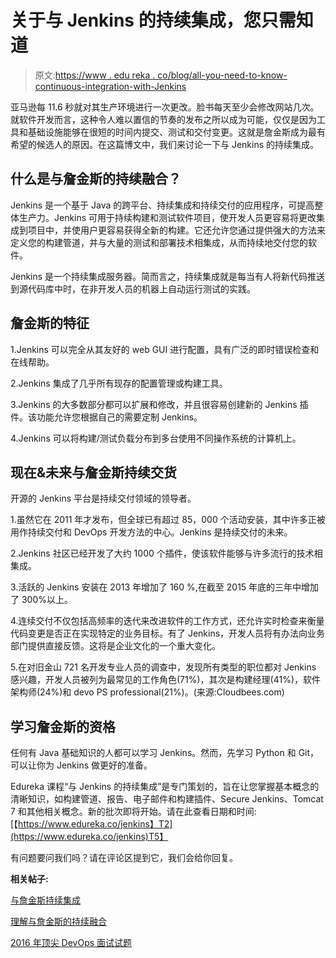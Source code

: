 # 关于与 Jenkins 的持续集成，您只需知道

> 原文:[https://www . edu reka . co/blog/all-you-need-to-know-continuous-integration-with-Jenkins](https://www.edureka.co/blog/all-you-need-to-know-continuous-integration-with-jenkins)

亚马逊每 11.6 秒就对其生产环境进行一次更改。脸书每天至少会修改网站几次。就软件开发而言，这种令人难以置信的节奏的发布之所以成为可能，仅仅是因为工具和基础设施能够在很短的时间内提交、测试和交付变更。这就是詹金斯成为最有希望的候选人的原因。在这篇博文中，我们来讨论一下与 Jenkins 的持续集成。

## 什么是与詹金斯的持续融合？

Jenkins 是一个基于 Java 的跨平台、持续集成和持续交付的应用程序，可提高整体生产力。Jenkins 可用于持续构建和测试软件项目，使开发人员更容易将更改集成到项目中，并使用户更容易获得全新的构建。它还允许您通过提供强大的方法来定义您的构建管道，并与大量的测试和部署技术相集成，从而持续地交付您的软件。

Jenkins 是一个持续集成服务器。简而言之，持续集成就是每当有人将新代码推送到源代码库中时，在非开发人员的机器上自动运行测试的实践。

## 詹金斯的特征

1.Jenkins 可以完全从其友好的 web GUI 进行配置，具有广泛的即时错误检查和在线帮助。

2.Jenkins 集成了几乎所有现存的配置管理或构建工具。

3.Jenkins 的大多数部分都可以扩展和修改，并且很容易创建新的 Jenkins 插件。该功能允许您根据自己的需要定制 Jenkins。

4.Jenkins 可以将构建/测试负载分布到多台使用不同操作系统的计算机上。

## 现在&未来与詹金斯持续交货

开源的 Jenkins 平台是持续交付领域的领导者。

1.虽然它在 2011 年才发布，但全球已有超过 85，000 个活动安装，其中许多正被用作持续交付和 DevOps 开发方法的中心。Jenkins 是持续交付的未来。

2.Jenkins 社区已经开发了大约 1000 个插件，使该软件能够与许多流行的技术相集成。

3.活跃的 Jenkins 安装在 2013 年增加了 160 %,在截至 2015 年底的三年中增加了 300%以上。

4.连续交付不仅包括高频率的迭代来改进软件的工作方式，还允许实时检查来衡量代码变更是否正在实现特定的业务目标。有了 Jenkins，开发人员将有办法向业务部门提供直接反馈。这将是企业文化的一个重大变化。

5.在对旧金山 721 名开发专业人员的调查中，发现所有类型的职位都对 Jenkins 感兴趣，开发人员被列为最常见的工作角色(71%)，其次是构建经理(41%)，软件架构师(24%)和 devo PS professional(21%)。(来源:Cloudbees.com)

## 学习詹金斯的资格

任何有 Java 基础知识的人都可以学习 Jenkins。然而，先学习 Python 和 Git，可以让你为 Jenkins 做更好的准备。

Edureka 课程“与 Jenkins 的持续集成”是专门策划的，旨在让您掌握基本概念的清晰知识，如构建管道、报告、电子邮件和构建插件、Secure Jenkins、Tomcat 7 和其他相关概念。新的批次即将开始。请在此查看日期和时间:[【https://www.edureka.co/jenkins】T2](https://www.edureka.co/jenkins)T5】

有问题要问我们吗？请在评论区提到它，我们会给你回复。

**相关帖子:**

[与詹金斯持续集成](https://www.edureka.co/jenkins "Continuous integration with Jenkins")

[理解与詹金斯的持续融合](https://www.edureka.co/blog/videos/continuous-integration-with-jenkins/ "Continuous integration with Jenkins")

[2016 年顶尖 DevOps 面试试题](https://www.edureka.co/blog/interview-questions/top-devops-interview-questions-2016/ "Top DevOps interview questions")
